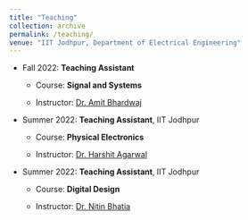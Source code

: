 ```yaml
---
title: "Teaching"
collection: archive
permalink: /teaching/
venue: "IIT Jodhpur, Department of Electrical Engineering"
---
```

* Fall 2022: **Teaching Assistant**
 
  * Course: **Signal and Systems**

  * Instructor: [Dr. Amit Bhardwaj](http://home.iitj.ac.in/~amitb/index.html)

* Summer 2022: **Teaching Assistant**, IIT Jodhpur
 
  * Course: **Physical Electronics**

  * Instructor: [Dr. Harshit Agarwal](https://agarwalharshitblog.wordpress.com/)
  
* Summer 2022: **Teaching Assistant**, IIT Jodhpur
 
  * Course: **Digital Design**

  * Instructor: [Dr. Nitin Bhatia](http://home.iitj.ac.in/~nitin/)
